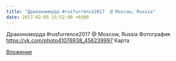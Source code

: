 ```yaml
---
title: "Дракономорда #rusfurrence2017  @ Moscow, Russia"
date: 2017-02-05 15:52:00 +0300
---
```


Дракономорда #rusfurrence2017  @ Moscow, Russia
Фотография
<a class="vk-attach" href="https://vk.com/photo41076938_456239997">https://vk.com/photo41076938_456239997</a>
Карта

<a class="vk-attach" href="https://vk.com/photo41076938_456239997">Вложение</a>
